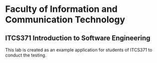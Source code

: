 # Faculty of Information and Communication Technology

## ITCS371 Introduction to Software Engineering

This lab is created as an example application for students of ITCS371 to conduct the testing.
